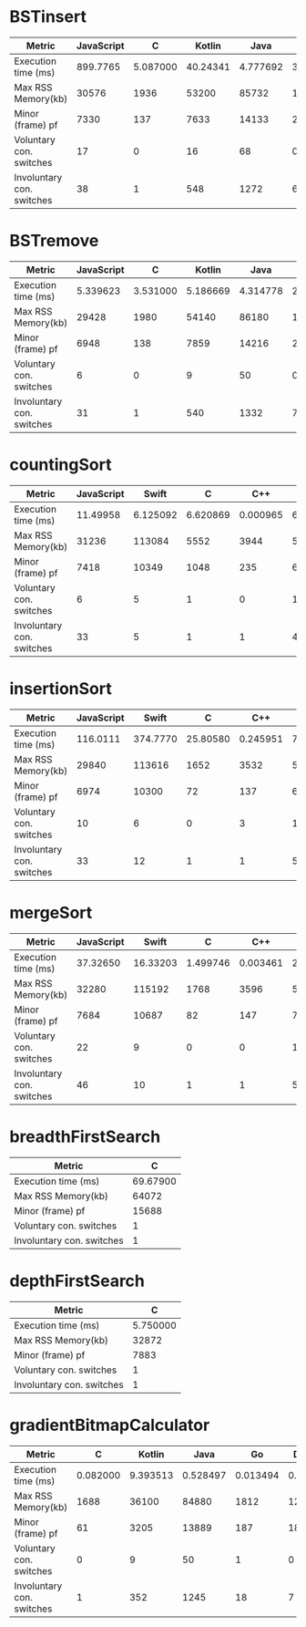 
#  BSTinsert 

| Metric | JavaScript | C | Kotlin | Java | Dart | 
| - |  - |  - |  - |  - |  - | 
| Execution time (ms) | 899.7765  | 5.087000  | 40.24341  | 4.777692  | 3.408  | 
| Max RSS Memory(kb) | 30576  | 1936  | 53200  | 85732  | 14072  | 
| Minor (frame) pf | 7330  | 137  | 7633  | 14133  | 2116  | 
| Voluntary con. switches | 17  | 0  | 16  | 68  | 0  | 
| Involuntary con. switches | 38  | 1  | 548  | 1272  | 6  | 

#  BSTremove 

| Metric | JavaScript | C | Kotlin | Java | Dart | 
| - |  - |  - |  - |  - |  - | 
| Execution time (ms) | 5.339623  | 3.531000  | 5.186669  | 4.314778  | 2.886  | 
| Max RSS Memory(kb) | 29428  | 1980  | 54140  | 86180  | 13996  | 
| Minor (frame) pf | 6948  | 138  | 7859  | 14216  | 2122  | 
| Voluntary con. switches | 6  | 0  | 9  | 50  | 0  | 
| Involuntary con. switches | 31  | 1  | 540  | 1332  | 7  | 


#  countingSort 

| Metric | JavaScript | Swift | C | C++ | Kotlin | Java | Dart | 
| - |  - |  - |  - |  - |  - |  - |  - | 
| Execution time (ms) | 11.49958  | 6.125092  | 6.620869  | 0.000965  | 6.604075  | 9.720405  | 2.353  | 
| Max RSS Memory(kb) | 31236  | 113084  | 5552  | 3944  | 50640  | 85976  | 14808  | 
| Minor (frame) pf | 7418  | 10349  | 1048  | 235  | 6866  | 14076  | 2246  | 
| Voluntary con. switches | 6  | 5  | 1  | 0  | 10  | 42  | 0  | 
| Involuntary con. switches | 33  | 5  | 1  | 1  | 484  | 1285  | 6  | 

#  insertionSort 

| Metric | JavaScript | Swift | C | C++ | Kotlin | Java | Dart | 
| - |  - |  - |  - |  - |  - |  - |  - | 
| Execution time (ms) | 116.0111  | 374.7770  | 25.80580  | 0.245951  | 74.23550  | 81.80377  | 325.414  | 
| Max RSS Memory(kb) | 29840  | 113616  | 1652  | 3532  | 50264  | 85756  | 13752  | 
| Minor (frame) pf | 6974  | 10300  | 72  | 137  | 6775  | 14182  | 2050  | 
| Voluntary con. switches | 10  | 6  | 0  | 3  | 12  | 42  | 3  | 
| Involuntary con. switches | 33  | 12  | 1  | 1  | 596  | 1254  | 7  | 

#  mergeSort 

| Metric | JavaScript | Swift | C | C++ | Kotlin | Java | Dart | 
| - |  - |  - |  - |  - |  - |  - |  - | 
| Execution time (ms) | 37.32650  | 16.33203  | 1.499746  | 0.003461  | 28.62866  | 6.512354  | 9.935  | 
| Max RSS Memory(kb) | 32280  | 115192  | 1768  | 3596  | 53884  | 84836  | 16536  | 
| Minor (frame) pf | 7684  | 10687  | 82  | 147  | 7802  | 14108  | 2678  | 
| Voluntary con. switches | 22  | 9  | 0  | 0  | 17  | 113  | 2  | 
| Involuntary con. switches | 46  | 10  | 1  | 1  | 561  | 1260  | 6  | 

#  breadthFirstSearch 

| Metric | C | 
| - |  - | 
| Execution time (ms) | 69.67900  | 
| Max RSS Memory(kb) | 64072  | 
| Minor (frame) pf | 15688  | 
| Voluntary con. switches | 1  | 
| Involuntary con. switches | 1  | 

#  depthFirstSearch 

| Metric | C | 
| - |  - | 
| Execution time (ms) | 5.750000  | 
| Max RSS Memory(kb) | 32872  | 
| Minor (frame) pf | 7883  | 
| Voluntary con. switches | 1  | 
| Involuntary con. switches | 1  | 

#  gradientBitmapCalculator 

| Metric | C | Kotlin | Java | Go | Dart | 
| - |  - |  - |  - |  - |  - | 
| Execution time (ms) | 0.082000  | 9.393513  | 0.528497  | 0.013494  | 0.022  | 
| Max RSS Memory(kb) | 1688  | 36100  | 84880  | 1812  | 12852  | 
| Minor (frame) pf | 61  | 3205  | 13889  | 187  | 1805  | 
| Voluntary con. switches | 0  | 9  | 50  | 1  | 0  | 
| Involuntary con. switches | 1  | 352  | 1245  | 18  | 7  | 

